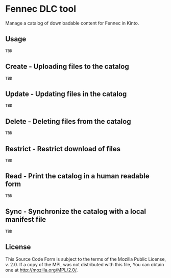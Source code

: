 # Fennec DLC tool

Manage a catalog of downloadable content for Fennec in Kinto.

## Usage

```
TBD
```

## Create - Uploading files to the catalog

```
TBD
```

## Update - Updating files in the catalog

```
TBD
```

## Delete - Deleting files from the catalog

```
TBD
```

## Restrict - Restrict download of files

```
TBD
```

## Read - Print the catalog in a human readable form

```
TBD
```

## Sync - Synchronize the catalog with a local manifest file

```
TBD
```

## License

This Source Code Form is subject to the terms of the Mozilla Public
License, v. 2.0. If a copy of the MPL was not distributed with this
file, You can obtain one at http://mozilla.org/MPL/2.0/.
